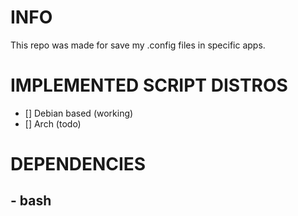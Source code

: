# INFO
This repo was made for save my .config files in specific apps.
# IMPLEMENTED SCRIPT DISTROS
- [] Debian based (working)
- [] Arch (todo)

# DEPENDENCIES
## - bash